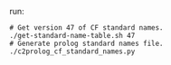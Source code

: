run:

    # Get version 47 of CF standard names.
    ./get-standard-name-table.sh 47
    # Generate prolog standard names file.
    ./c2prolog_cf_standard_names.py
